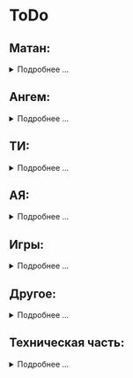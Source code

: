 # ToDo

## Матан:

<details>
<summary>Подробнее ...</summary>

- [X] **Базовый строковый калькулятор**
- Калькулятор производных и пределов функций
- Поиск минимума и максимума функции на отрезке
- Разложение в ряд Тейлора
- Рисователь графиков функций

</details>

## Ангем:

<details>
<summary>Подробнее ...</summary>

- Матрицы, определители и операции над ними
- Решение матричных уравнений
- Векторы и операции над ними
- Поверхности 1-го и 2-го порядков
- [X] **Решение СЛАУ**
- Комклексные числа

</details>

## ТИ:

<details>
<summary>Подробнее ...</summary>

- Множества и операции над ними
- Логические формулы, упрощение
- [X] **Комбинаторные элементы**
- [X] **Алгоритм Евклида**
- [X] **Функция Эйлера**
- [X] **Решение сравнений**
- Графы

</details>

## АЯ:

<details>
<summary>Подробнее ...</summary>

- Перевод в различные системы счисления
- Массив
- Вектор
- [X] **Строка**
- Стэк
- Список
- Очередь
- Очередь с приоритетами
- Куча
- Мэп
- Сэт
- Мультимэп
- Мультисэт
- Неупорядоченный мэп
- Неупорядоченный сэт
- Неупорядоченный мультимэп
- Неупорядоченный мультисэт
- Двоичное дерево поиска
- АВЛ дерево
- Красно-чёрное дерево
- Итератор
- Умный указатель
- Сортировки
- Алгоритмы поиска
- Параллельные сортировки и параллельное программирование
- Сетевое программирование
- Функциональное программирование
- Паттерны проектирования

</details>

## Игры:

<details>
<summary>Подробнее ...</summary>

- Шашки
- [X] **Шахматы**
- Дурак
- Крестики-нолики
- 2048
- Тамагочи
- Текстовые РПГ
- Прохождение лабиринтов
- [X] **Тетрис**
- [X] **Змейка**
- [X] **Быки и коровы**
- Пятнашки
- Камень, ножницы, бумага
- Танчики
- Клон майнкрафта

</details>

## Другое:

<details>
<summary>Подробнее ...</summary>

- Сетевой чат
- Мессенеджер
- 3d шутер
- Генератор лабиринтов
- Алгоритм поиска выхода из лабиринта
- Чат-бот
- [X] **Измеритель времени работы алгоритмов**
- Шифратор текстов
- Генератор паролей
- Хранилище паролей
- Текстовый редактор
- Браузер
- Архиватор
- Графический редактор
- Переводчик
- Файловый менеджер
- Книжная читалка
- Симуляция колонии
- Борьба ИИ

</details>

## Техническая часть:

<details>
<summary>Подробнее ...</summary>

- [X] **Разобраться с редакториванием .md файлов**    
    - [О markdown](https://github.com/GnuriaN/format-README)
- Разобраться с системой документирования Doxygen
- Разобраться с Gtest, catch
- Разобраться с Boost
- Разобраться с QT
- Разобраться с Docker
- Разобраться с системой удалённого тестирования Travis
- Разобраться с написанием скриптов .sh
- Разобраться с пакетными менеджерами и удалённой подгрузкой проектов
- Разобраться с устройством и настройкой сети
- Разобраться с видами лицензий
- [X] **Разобраться с Github**
- [X] **Разобраться с соглашенем о кодировании от Google и CodeStyl'ом**
- [X] **Разобраться с системой сброки прокетов CMake**
- [X] **Разобраться с работой в командной строке Linux**
- [X] **Разобраться с valgrind и godbolt**
- [X] **Разобраться с Slack (один из видов CRM)**
- [X] **Разобраться с методологиями разработки ПО**
- Разобраться с написанием скриптов на Python

</details>
